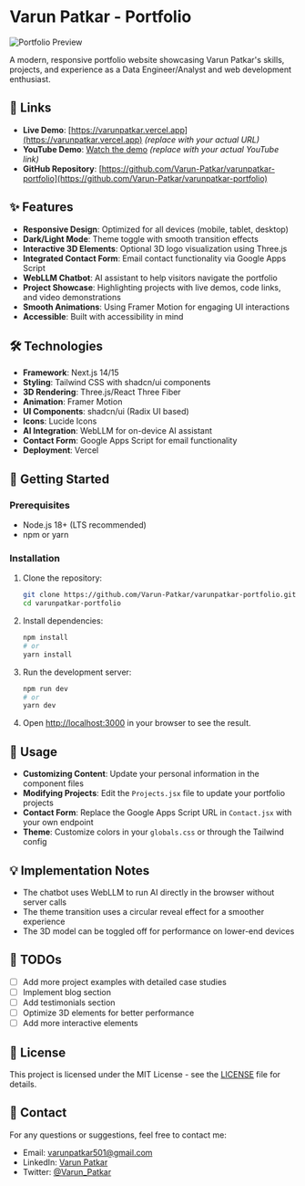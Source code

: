 # Varun Patkar - Portfolio

![Portfolio Preview](public/preview.png)

A modern, responsive portfolio website showcasing Varun Patkar's skills, projects, and experience as a Data Engineer/Analyst and web development enthusiast.

## 🔗 Links

- **Live Demo**: [https://varunpatkar.vercel.app](https://varunpatkar.vercel.app) _(replace with your actual URL)_
- **YouTube Demo**: [Watch the demo](https://youtu.be/DEMO_ID) _(replace with your actual YouTube link)_
- **GitHub Repository**: [https://github.com/Varun-Patkar/varunpatkar-portfolio](https://github.com/Varun-Patkar/varunpatkar-portfolio)

## ✨ Features

- **Responsive Design**: Optimized for all devices (mobile, tablet, desktop)
- **Dark/Light Mode**: Theme toggle with smooth transition effects
- **Interactive 3D Elements**: Optional 3D logo visualization using Three.js
- **Integrated Contact Form**: Email contact functionality via Google Apps Script
- **WebLLM Chatbot**: AI assistant to help visitors navigate the portfolio
- **Project Showcase**: Highlighting projects with live demos, code links, and video demonstrations
- **Smooth Animations**: Using Framer Motion for engaging UI interactions
- **Accessible**: Built with accessibility in mind

## 🛠️ Technologies

- **Framework**: Next.js 14/15
- **Styling**: Tailwind CSS with shadcn/ui components
- **3D Rendering**: Three.js/React Three Fiber
- **Animation**: Framer Motion
- **UI Components**: shadcn/ui (Radix UI based)
- **Icons**: Lucide Icons
- **AI Integration**: WebLLM for on-device AI assistant
- **Contact Form**: Google Apps Script for email functionality
- **Deployment**: Vercel

## 🚀 Getting Started

### Prerequisites

- Node.js 18+ (LTS recommended)
- npm or yarn

### Installation

1. Clone the repository:

   ```bash
   git clone https://github.com/Varun-Patkar/varunpatkar-portfolio.git
   cd varunpatkar-portfolio
   ```

2. Install dependencies:

   ```bash
   npm install
   # or
   yarn install
   ```

3. Run the development server:

   ```bash
   npm run dev
   # or
   yarn dev
   ```

4. Open [http://localhost:3000](http://localhost:3000) in your browser to see the result.

## 📝 Usage

- **Customizing Content**: Update your personal information in the component files
- **Modifying Projects**: Edit the `Projects.jsx` file to update your portfolio projects
- **Contact Form**: Replace the Google Apps Script URL in `Contact.jsx` with your own endpoint
- **Theme**: Customize colors in your `globals.css` or through the Tailwind config

## 💡 Implementation Notes

- The chatbot uses WebLLM to run AI directly in the browser without server calls
- The theme transition uses a circular reveal effect for a smoother experience
- The 3D model can be toggled off for performance on lower-end devices

## 📌 TODOs

- [ ] Add more project examples with detailed case studies
- [ ] Implement blog section
- [ ] Add testimonials section
- [ ] Optimize 3D elements for better performance
- [ ] Add more interactive elements

## 📄 License

This project is licensed under the MIT License - see the [LICENSE](LICENSE) file for details.

## 👋 Contact

For any questions or suggestions, feel free to contact me:

- Email: varunpatkar501@gmail.com
- LinkedIn: [Varun Patkar](https://www.linkedin.com/in/varun-patkar/)
- Twitter: [@Varun_Patkar](https://x.com/Varun_Patkar)
